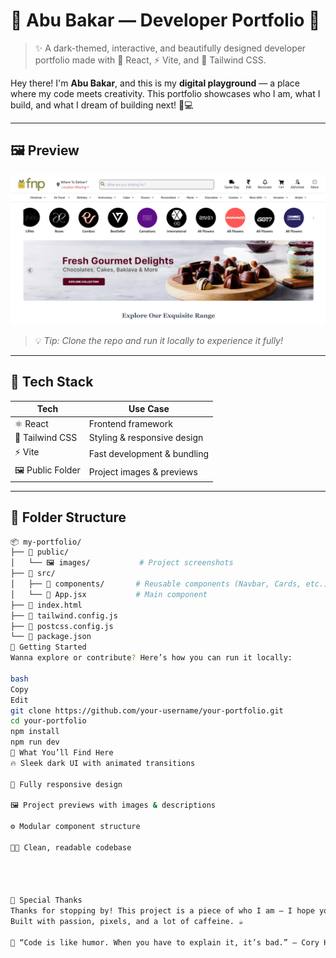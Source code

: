 # 🌌 Abu Bakar — Developer Portfolio 🚀

> ✨ A dark-themed, interactive, and beautifully designed developer portfolio made with 💖 React, ⚡ Vite, and 🎨 Tailwind CSS.

Hey there! I'm **Abu Bakar**, and this is my **digital playground** — a place where my code meets creativity. This portfolio showcases who I am, what I build, and what I dream of building next! 🧠💻

---

## 🖼️ Preview

![Portfolio Screenshot](./public/images/fnp2.png)

> 💡 *Tip: Clone the repo and run it locally to experience it fully!*

---

## 🧰 Tech Stack

| Tech       | Use Case                  |
|------------|---------------------------|
| ⚛️ React   | Frontend framework         |
| 🎨 Tailwind CSS | Styling & responsive design |
| ⚡ Vite    | Fast development & bundling |
| 🖼️ Public Folder | Project images & previews |

---

## 📂 Folder Structure

```bash
📦 my-portfolio/
├── 📁 public/
│   └── 🖼️ images/           # Project screenshots
├── 📁 src/
│   ├── 📁 components/       # Reusable components (Navbar, Cards, etc.)
│   └── 📄 App.jsx           # Main component
├── 📄 index.html
├── 📄 tailwind.config.js
├── 📄 postcss.config.js
└── 📄 package.json
🚀 Getting Started
Wanna explore or contribute? Here’s how you can run it locally:

bash
Copy
Edit
git clone https://github.com/your-username/your-portfolio.git
cd your-portfolio
npm install
npm run dev
🎯 What You’ll Find Here
🔥 Sleek dark UI with animated transitions

📱 Fully responsive design

🖼️ Project previews with images & descriptions

⚙️ Modular component structure

🧑‍💻 Clean, readable codebase




🖤 Special Thanks
Thanks for stopping by! This project is a piece of who I am — I hope you enjoy exploring it as much as I enjoyed building it.
Built with passion, pixels, and a lot of caffeine. ☕

🔐 “Code is like humor. When you have to explain it, it’s bad.” – Cory House
